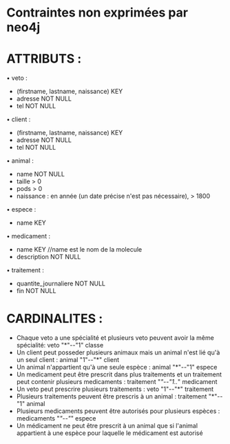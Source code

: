Contraintes non exprimées par neo4j
===

# ATTRIBUTS :

• veto :
- (firstname, lastname, naissance) KEY
- adresse NOT NULL
- tel NOT NULL

• client :
- (firstname, lastname, naissance) KEY
- adresse NOT NULL
- tel NOT NULL

• animal :
- name NOT NULL
- taille > 0
- pods > 0
- naissance : en année (un date précise n'est pas nécessaire), > 1800

• espece :
- name KEY

• medicament :
- name KEY //name est le nom de la molecule
- description NOT NULL

• traitement :
- quantite_journaliere NOT NULL
- fin NOT NULL

# CARDINALITES :

- Chaque veto a une spécialité  et plusieurs veto peuvent avoir la même spécialité: veto "*"--"1" classe
- Un client peut posseder plusieurs animaux mais un animal n'est lié qu'à un seul client : animal "1"--"*" client
- Un animal n'appartient qu'à une seule espèce : animal "*"--"1" espece
- Un medicament peut être prescrit dans plus traitements et un traitement peut contenir plusieurs medicaments : traitement "*"--"1..*" medicament
- Un veto peut prescrire plusieurs traitements : veto "1"--"*" traitement
- Plusieurs traitements peuvent être prescris à un animal : traitement "*"--"1" animal
- Plusieurs medicaments peuvent être autorisés pour plusieurs espèces : medicaments "*"--"*" espece
- Un médicament ne peut être prescrit à un animal que si l'animal appartient à une espèce pour laquelle le médicament est autorisé